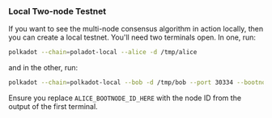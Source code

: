 
### Local Two-node Testnet

If you want to see the multi-node consensus algorithm in action locally, then
you can create a local testnet. You'll need two terminals open. In one, run:

```bash
polkadot --chain=poladot-local --alice -d /tmp/alice
```

and in the other, run:

```bash
polkadot --chain=polkadot-local --bob -d /tmp/bob --port 30334 --bootnodes '/ip4/127.0.0.1/tcp/30333/p2p/ALICE_BOOTNODE_ID_HERE'
```

Ensure you replace `ALICE_BOOTNODE_ID_HERE` with the node ID from the output of
the first terminal.
